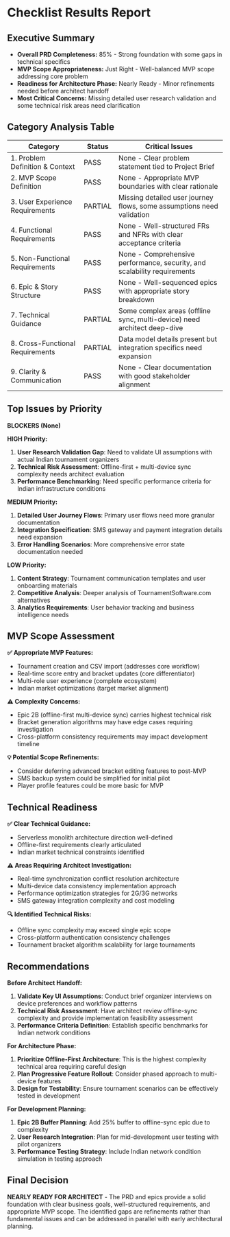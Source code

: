 # Checklist Results Report

## Executive Summary
- **Overall PRD Completeness:** 85% - Strong foundation with some gaps in technical specifics
- **MVP Scope Appropriateness:** Just Right - Well-balanced MVP scope addressing core problem
- **Readiness for Architecture Phase:** Nearly Ready - Minor refinements needed before architect handoff
- **Most Critical Concerns:** Missing detailed user research validation and some technical risk areas need clarification

## Category Analysis Table

| Category                         | Status  | Critical Issues |
| -------------------------------- | ------- | --------------- |
| 1. Problem Definition & Context  | PASS    | None - Clear problem statement tied to Project Brief |
| 2. MVP Scope Definition          | PASS    | None - Appropriate MVP boundaries with clear rationale |
| 3. User Experience Requirements  | PARTIAL | Missing detailed user journey flows, some assumptions need validation |
| 4. Functional Requirements       | PASS    | None - Well-structured FRs and NFRs with clear acceptance criteria |
| 5. Non-Functional Requirements   | PASS    | None - Comprehensive performance, security, and scalability requirements |
| 6. Epic & Story Structure        | PASS    | None - Well-sequenced epics with appropriate story breakdown |
| 7. Technical Guidance            | PARTIAL | Some complex areas (offline sync, multi-device) need architect deep-dive |
| 8. Cross-Functional Requirements | PARTIAL | Data model details present but integration specifics need expansion |
| 9. Clarity & Communication       | PASS    | None - Clear documentation with good stakeholder alignment |

## Top Issues by Priority

**BLOCKERS (None)**

**HIGH Priority:**
1. **User Research Validation Gap**: Need to validate UI assumptions with actual Indian tournament organizers
2. **Technical Risk Assessment**: Offline-first + multi-device sync complexity needs architect evaluation
3. **Performance Benchmarking**: Need specific performance criteria for Indian infrastructure conditions

**MEDIUM Priority:**
1. **Detailed User Journey Flows**: Primary user flows need more granular documentation
2. **Integration Specification**: SMS gateway and payment integration details need expansion
3. **Error Handling Scenarios**: More comprehensive error state documentation needed

**LOW Priority:**
1. **Content Strategy**: Tournament communication templates and user onboarding materials
2. **Competitive Analysis**: Deeper analysis of TournamentSoftware.com alternatives
3. **Analytics Requirements**: User behavior tracking and business intelligence needs

## MVP Scope Assessment

**✅ Appropriate MVP Features:**
- Tournament creation and CSV import (addresses core workflow)
- Real-time score entry and bracket updates (core differentiator)
- Multi-role user experience (complete ecosystem)
- Indian market optimizations (target market alignment)

**⚠️ Complexity Concerns:**
- Epic 2B (offline-first multi-device sync) carries highest technical risk
- Bracket generation algorithms may have edge cases requiring investigation
- Cross-platform consistency requirements may impact development timeline

**💡 Potential Scope Refinements:**
- Consider deferring advanced bracket editing features to post-MVP
- SMS backup system could be simplified for initial pilot
- Player profile features could be more basic for MVP

## Technical Readiness

**✅ Clear Technical Guidance:**
- Serverless monolith architecture direction well-defined
- Offline-first requirements clearly articulated
- Indian market technical constraints identified

**⚠️ Areas Requiring Architect Investigation:**
- Real-time synchronization conflict resolution architecture
- Multi-device data consistency implementation approach
- Performance optimization strategies for 2G/3G networks
- SMS gateway integration complexity and cost modeling

**🔍 Identified Technical Risks:**
- Offline sync complexity may exceed single epic scope
- Cross-platform authentication consistency challenges
- Tournament bracket algorithm scalability for large tournaments

## Recommendations

**Before Architect Handoff:**
1. **Validate Key UI Assumptions**: Conduct brief organizer interviews on device preferences and workflow patterns
2. **Technical Risk Assessment**: Have architect review offline-sync complexity and provide implementation feasibility assessment
3. **Performance Criteria Definition**: Establish specific benchmarks for Indian network conditions

**For Architecture Phase:**
1. **Prioritize Offline-First Architecture**: This is the highest complexity technical area requiring careful design
2. **Plan Progressive Feature Rollout**: Consider phased approach to multi-device features
3. **Design for Testability**: Ensure tournament scenarios can be effectively tested in development

**For Development Planning:**
1. **Epic 2B Buffer Planning**: Add 25% buffer to offline-sync epic due to complexity
2. **User Research Integration**: Plan for mid-development user testing with pilot organizers
3. **Performance Testing Strategy**: Include Indian network condition simulation in testing approach

## Final Decision

**NEARLY READY FOR ARCHITECT** - The PRD and epics provide a solid foundation with clear business goals, well-structured requirements, and appropriate MVP scope. The identified gaps are refinements rather than fundamental issues and can be addressed in parallel with early architectural planning.

